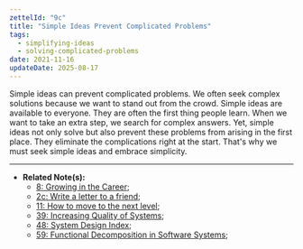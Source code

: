```yaml
---
zettelId: "9c"
title: "Simple Ideas Prevent Complicated Problems"
tags:
  - simplifying-ideas
  - solving-complicated-problems
date: 2021-11-16
updateDate: 2025-08-17
---
```


Simple ideas can prevent complicated problems. We often seek complex solutions because we want to stand out from the crowd. Simple ideas are available to everyone. They are often the first thing people learn. When we want to take an extra step, we search for complex answers. Yet, simple ideas not only solve but also prevent these problems from arising in the first place. They eliminate the complications right at the start. That's why we must seek simple ideas and embrace simplicity.

---

- **Related Note(s):**
  - [8: Growing in the Career](/notes/8/);
  - [2c: Write a letter to a friend](/notes/2c/);
  - [11: How to move to the next level](/notes/11/);
  - [39: Increasing Quality of Systems](/notes/39/);
  - [48: System Design Index](/notes/48/);
  - [59: Functional Decomposition in Software Systems](/notes/59/);
